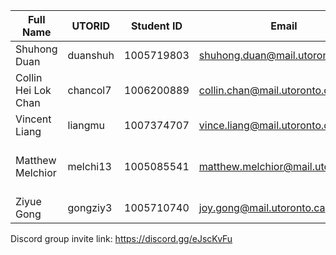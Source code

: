 | Full Name | UTORID | Student ID | Email | Best Way to Contact | Discord Username |
|-----------|--------|------------|-------|---------------------|------------------|
| Shuhong Duan | duanshuh | 1005719803 | shuhong.duan@mail.utoronto.ca | phone#: 6478341314 |DrBETA#4043 |
| Collin Hei Lok Chan | chancol7 | 1006200889 | collin.chan@mail.utoronto.ca | 6478662993 |  coch#1879 | 
| Vincent Liang | liangmu | 1007374707 | vince.liang@mail.utoronto.ca | 5483885322 | Vicento#9278 |
| Matthew Melchior | melchi13 | 1005085541 | matthew.melchior@mail.utoronto.ca | discord / Whatsapp (647-242-9300) | extrafatmilk#4207 |
| Ziyue Gong | gongziy3 | 1005710740 | joy.gong@mail.utoronto.ca | discord | gzyJoy#2860 |

Discord group invite link: https://discord.gg/eJscKvFu
